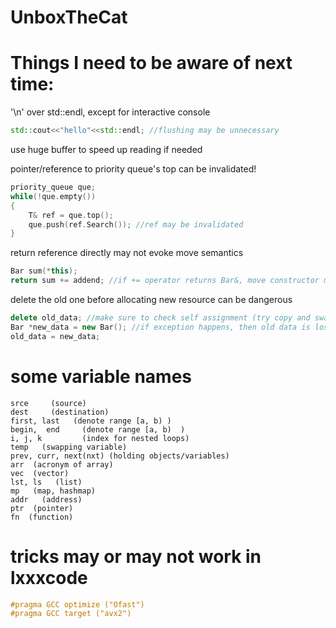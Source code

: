 # UnboxTheCat

# Things I need to be aware of next time:

'\n' over std::endl, except for interactive console  
```c++
std::cout<<"hello"<<std::endl; //flushing may be unnecessary
```
  
  
use huge buffer to speed up reading if needed  
  
  
pointer/reference to priority queue's top can be invalidated!  
```c++
priority_queue que;
while(!que.empty())
{
    T& ref = que.top();
    que.push(ref.Search()); //ref may be invalidated
}
```


return reference directly may not evoke move semantics 
```c++
Bar sum(*this);
return sum += addend; //if += operator returns Bar&, move constructor may not be evoked
```


delete the old one before allocating new resource can be dangerous
```c++
delete old_data; //make sure to check self assignment (try copy and swap strategy)
Bar *new_data = new Bar(); //if exception happens, then old data is lost!
old_data = new_data;
```


# some variable names
```
srce     (source)
dest     (destination)
first, last   (denote range [a, b) )
begin,  end     (denote range [a, b)  )
i, j, k         (index for nested loops)
temp   (swapping variable)
prev, curr, next(nxt) (holding objects/variables)
arr  (acronym of array)
vec  (vector)
lst, ls   (list)
mp   (map, hashmap)
addr   (address)
ptr  (pointer)
fn  (function)
```


# tricks may or may not work in lxxxcode
```c++
#pragma GCC optimize ("Ofast")
#pragma GCC target ("avx2")
```
